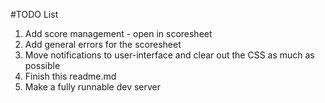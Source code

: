 #TODO List
1. Add score management - open in scoresheet
1. Add general errors for the scoresheet
1. Move notifications to user-interface and clear out the CSS as much as possible
1. Finish this readme.md
1. Make a fully runnable dev server
